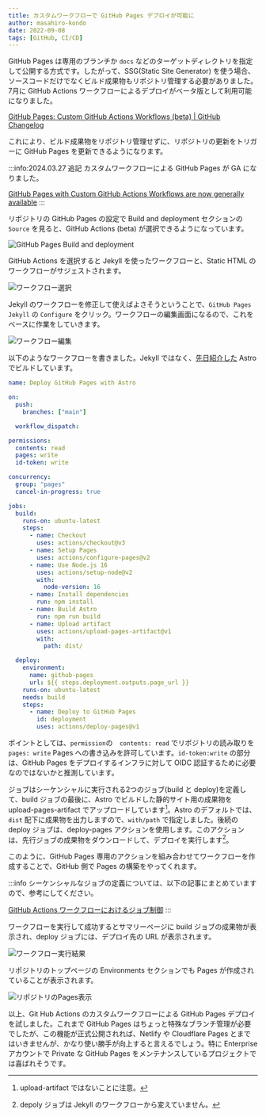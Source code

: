 ```yaml
---
title: カスタムワークフローで GitHub Pages デプロイが可能に
author: masahiro-kondo
date: 2022-09-08
tags: [GitHub, CI/CD]
---
```


GitHub Pages は専用のブランチか `docs` などのターゲットディレクトリを指定して公開する方式です。したがって、SSG(Static Site Generator) を使う場合、ソースコードだけでなくビルド成果物もリポジトリ管理する必要がありました。7月に GitHub Actions ワークフローによるデプロイがベータ版として利用可能になりました。

[GitHub Pages&#058; Custom GitHub Actions Workflows (beta) | GitHub Changelog](https://github.blog/changelog/2022-07-27-github-pages-custom-github-actions-workflows-beta/)

これにより、ビルド成果物をリポジトリ管理せずに、リポジトリの更新をトリガーに GitHub Pages を更新できるようになります。

:::info:2024.03.27 追記
カスタムワークフローによる GitHub Pages が GA になりました。

[GitHub Pages with Custom GitHub Actions Workflows are now generally available](https://github.blog/changelog/2024-03-25-github-pages-with-custom-github-actions-workflows-are-now-generally-available/)
:::

リポジトリの GitHub Pages の設定で Build and deployment セクションの `Source` を見ると、GitHub Actions (beta) が選択できるようになっています。

![GitHub Pages Build and deployment](https://i.gyazo.com/869904e7802923600aa670afd461fb4f.png)

GitHub Actions を選択すると Jekyll を使ったワークフローと、Static HTML のワークフローがサジェストされます。

![ワークフロー選択](https://i.gyazo.com/65cb718acb9cb10ad30065e8197ad058.png)

Jekyll のワークフローを修正して使えばよさそうということで、`GitHub Pages Jekyll` の `Configure` をクリック。ワークフローの編集画面になるので、これをベースに作業をしていきます。

![ワークフロー編集](https://i.gyazo.com/a4d5f81fd90846d12113dd7f213bad27.png)

以下のようなワークフローを書きました。Jekyll ではなく、[先日紹介した](/blogs/2022/09/07/build-doc-site-with-astro/) Astro でビルドしています。

```yaml
name: Deploy GitHub Pages with Astro

on:
  push:
    branches: ["main"]

  workflow_dispatch:

permissions:
  contents: read
  pages: write
  id-token: write

concurrency:
  group: "pages"
  cancel-in-progress: true

jobs:
  build:
    runs-on: ubuntu-latest
    steps:
      - name: Checkout
        uses: actions/checkout@v3
      - name: Setup Pages
        uses: actions/configure-pages@v2
      - name: Use Node.js 16
        uses: actions/setup-node@v2
        with:
          node-version: 16
      - name: Install dependencies
        run: npm install
      - name: Build Astro
        run: npm run build
      - name: Upload artifact
        uses: actions/upload-pages-artifact@v1
        with:
          path: dist/

  deploy:
    environment:
      name: github-pages
      url: ${{ steps.deployment.outputs.page_url }}
    runs-on: ubuntu-latest
    needs: build
    steps:
      - name: Deploy to GitHub Pages
        id: deployment
        uses: actions/deploy-pages@v1
```

ポイントとしては、`permission`の　`contents: read` でリポジトリの読み取りを `pages: write` Pages への書き込みを許可しています。`id-token:write` の部分は、GitHub Pages をデプロイするインフラに対して OIDC 認証するために必要なのではないかと推測しています。

ジョブはシーケンシャルに実行される2つのジョブ(build と deploy)を定義して、build ジョブの最後に、Astro でビルドした静的サイト用の成果物を upload-pages-artifact でアップロードしています[^1]。Astro のデフォルトでは、`dist` 配下に成果物を出力しますので、`with/path` で指定しました。後続の deploy ジョブは、deploy-pages アクションを使用します。このアクションは、先行ジョブの成果物をダウンロードして、デプロイを実行します[^2]。

このように、GitHub Pages 専用のアクションを組み合わせてワークフローを作成することで、GitHub 側で Pages の構築をやってくれます。

[^1]: upload-artifact ではないことに注意。
[^2]: depoly ジョブは Jekyll のワークフローから変えていません。

:::info
シーケンシャルなジョブの定義については、以下の記事にまとめていますので、参考にしてください。

[GitHub Actions ワークフローにおけるジョブ制御](/blogs/2022/02/20/job-control-in-github-actions/)
:::

ワークフローを実行して成功するとサマリーページに build ジョブの成果物が表示され、deploy ジョブには、デプロイ先の URL が表示されます。

![ワークフロー実行結果](https://i.gyazo.com/b4cef713e288d4966ad773c120a907be.png)

リポジトリのトップページの Environments セクションでも Pages が作成されていることが表示されます。

![リポジトリのPages表示](https://i.gyazo.com/fc8fed6f1d83a5123d98340fcef5ab0f.png)

以上、Git Hub Actions のカスタムワークフローによる GitHub Pages デプロイを試しました。これまで GitHub Pages はちょっと特殊なブランチ管理が必要でしたが、この機能が正式公開されれば、Netlify や Cloudflare Pages とまではいきませんが、かなり使い勝手が向上すると言えるでしょう。特に Enterprise アカウントで Private な GitHub Pages をメンテナンスしているプロジェクトでは喜ばれそうです。
